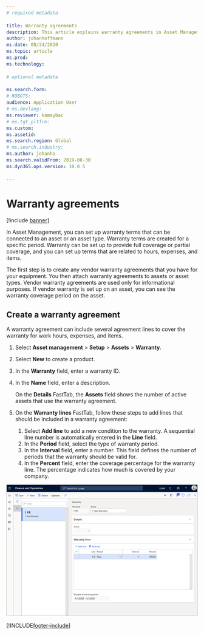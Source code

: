 ```yaml
---
# required metadata

title: Warranty agreements
description: This article explains warranty agreements in Asset Management.
author: johanhoffmann
ms.date: 08/24/2020
ms.topic: article
ms.prod: 
ms.technology: 

# optional metadata

ms.search.form: 
# ROBOTS: 
audience: Application User
# ms.devlang: 
ms.reviewer: kamaybac
# ms.tgt_pltfrm: 
ms.custom: 
ms.assetid: 
ms.search.region: Global
# ms.search.industry: 
ms.author: johanho
ms.search.validFrom: 2019-08-30
ms.dyn365.ops.version: 10.0.5

---
```


# Warranty agreements

[!include [banner](../../includes/banner.md)]

 


In Asset Management, you can set up warranty terms that can be connected to an asset or an asset type. Warranty terms are created for a specific period. Warranty can be set up to provide full coverage or partial coverage, and you can set up terms that are related to hours, expenses, and items.

The first step is to create any vendor warranty agreements that you have for your equipment. You then attach warranty agreements to assets or asset types. Vendor warranty agreements are used only for informational purposes. If vendor warranty is set up on an asset, you can see the warranty coverage period on the asset.

## Create a warranty agreement

A warranty agreement can include several agreement lines to cover the warranty for work hours, expenses, and items.

1. Select **Asset management** \> **Setup** \> **Assets** \> **Warranty**.
2. Select **New** to create a product.
3. In the **Warranty** field, enter a warranty ID. 
4. In the **Name** field, enter a description.

    On the **Details** FastTab, the **Assets** field shows the number of active assets that use the warranty agreement.

5. On the **Warranty lines** FastTab, follow these steps to add lines that should be included in a warranty agreement:

    1. Select **Add line** to add a new condition to the warranty. A sequential line number is automatically entered in the **Line** field.
    2. In the **Period** field, select the type of warranty period.
    3. In the **Interval** field, enter a number. This field defines the number of periods that the warranty should be valid for.
    4. In the **Percent** field, enter the coverage percentage for the warranty line. The percentage indicates how much is covered by your company.

![Warranty page.](media/01-warranty.png)


[!INCLUDE[footer-include](../../../includes/footer-banner.md)]